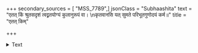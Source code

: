 +++
secondary_sources = [ "MSS_7789",]
jsonClass = "Subhaashita"
text = "एतत् किं श्रुतसदृशं त्वद्व्रतयोग्यं कुलानुरूपं वा।  \nकृतवानसि यत् सुमते परिभूतगुणोदयं कर्म॥"
title = "एतत् किम्"

+++

<details><summary>Text</summary>

एतत् किं श्रुतसदृशं त्वद्व्रतयोग्यं कुलानुरूपं वा।  
कृतवानसि यत् सुमते परिभूतगुणोदयं कर्म॥
</details>
